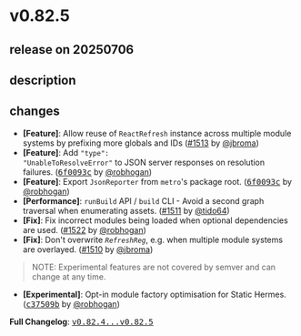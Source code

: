 # v0.82.5

## release on 20250706

## description

## changes

* <strong>[Feature]</strong>: Allow reuse of <code>ReactRefresh</code> instance across multiple module systems by prefixing more globals and IDs (<a class="issue-link js-issue-link" data-error-text="Failed to load title" data-id="3118590022" data-permission-text="Title is private" data-url="https://github.com/facebook/metro/issues/1513" data-hovercard-type="pull_request" data-hovercard-url="/facebook/metro/pull/1513/hovercard" href="https://github.com/facebook/metro/pull/1513">#1513</a> by <a class="user-mention notranslate" data-hovercard-type="user" data-hovercard-url="/users/jbroma/hovercard" data-octo-click="hovercard-link-click" data-octo-dimensions="link_type:self" href="https://github.com/jbroma">@jbroma</a>)
* <strong>[Feature]</strong>: Add <code>"type": "UnableToResolveError"</code> to JSON server responses on resolution failures. (<a class="commit-link" data-hovercard-type="commit" data-hovercard-url="https://github.com/facebook/metro/commit/6f0093c4cdc597dbbde8b22b159b9cb0b7912865/hovercard" href="https://github.com/facebook/metro/commit/6f0093c4cdc597dbbde8b22b159b9cb0b7912865"><tt>6f0093c</tt></a> by <a class="user-mention notranslate" data-hovercard-type="user" data-hovercard-url="/users/robhogan/hovercard" data-octo-click="hovercard-link-click" data-octo-dimensions="link_type:self" href="https://github.com/robhogan">@robhogan</a>)
* <strong>[Feature]</strong>: Export <code>JsonReporter</code> from <code>metro</code>'s package root. (<a class="commit-link" data-hovercard-type="commit" data-hovercard-url="https://github.com/facebook/metro/commit/6f0093c4cdc597dbbde8b22b159b9cb0b7912865/hovercard" href="https://github.com/facebook/metro/commit/6f0093c4cdc597dbbde8b22b159b9cb0b7912865"><tt>6f0093c</tt></a> by <a class="user-mention notranslate" data-hovercard-type="user" data-hovercard-url="/users/robhogan/hovercard" data-octo-click="hovercard-link-click" data-octo-dimensions="link_type:self" href="https://github.com/robhogan">@robhogan</a>)
* <strong>[Performance]</strong>: <code>runBuild</code> API / <code>build</code> CLI - Avoid a second graph traversal when enumerating assets. (<a class="issue-link js-issue-link" data-error-text="Failed to load title" data-id="3112911487" data-permission-text="Title is private" data-url="https://github.com/facebook/metro/issues/1511" data-hovercard-type="pull_request" data-hovercard-url="/facebook/metro/pull/1511/hovercard" href="https://github.com/facebook/metro/pull/1511">#1511</a> by <a class="user-mention notranslate" data-hovercard-type="user" data-hovercard-url="/users/tido64/hovercard" data-octo-click="hovercard-link-click" data-octo-dimensions="link_type:self" href="https://github.com/tido64">@tido64</a>)
* <strong>[Fix]</strong>: Fix incorrect modules being loaded when optional dependencies are used. (<a class="issue-link js-issue-link" data-error-text="Failed to load title" data-id="3173141094" data-permission-text="Title is private" data-url="https://github.com/facebook/metro/issues/1522" data-hovercard-type="pull_request" data-hovercard-url="/facebook/metro/pull/1522/hovercard" href="https://github.com/facebook/metro/pull/1522">#1522</a> by <a class="user-mention notranslate" data-hovercard-type="user" data-hovercard-url="/users/robhogan/hovercard" data-octo-click="hovercard-link-click" data-octo-dimensions="link_type:self" href="https://github.com/robhogan">@robhogan</a>)
* <strong>[Fix]</strong>: Don't overwrite <code>$RefreshReg$</code>, e.g. when multiple module systems are overlayed. (<a class="issue-link js-issue-link" data-error-text="Failed to load title" data-id="3102871710" data-permission-text="Title is private" data-url="https://github.com/facebook/metro/issues/1510" data-hovercard-type="pull_request" data-hovercard-url="/facebook/metro/pull/1510/hovercard" href="https://github.com/facebook/metro/pull/1510">#1510</a> by <a class="user-mention notranslate" data-hovercard-type="user" data-hovercard-url="/users/jbroma/hovercard" data-octo-click="hovercard-link-click" data-octo-dimensions="link_type:self" href="https://github.com/jbroma">@jbroma</a>)

> NOTE: Experimental features are not covered by semver and can change at any time.

* <strong>[Experimental]</strong>: Opt-in module factory optimisation for Static Hermes. (<a class="commit-link" data-hovercard-type="commit" data-hovercard-url="https://github.com/facebook/metro/commit/c37509b77d9f50346db5f3105805d10d34bfcb1b/hovercard" href="https://github.com/facebook/metro/commit/c37509b77d9f50346db5f3105805d10d34bfcb1b"><tt>c37509b</tt></a> by <a class="user-mention notranslate" data-hovercard-type="user" data-hovercard-url="/users/robhogan/hovercard" data-octo-click="hovercard-link-click" data-octo-dimensions="link_type:self" href="https://github.com/robhogan">@robhogan</a>)

<strong>Full Changelog</strong>: <a class="commit-link" href="https://github.com/facebook/metro/compare/v0.82.4...v0.82.5"><tt>v0.82.4...v0.82.5</tt></a>

